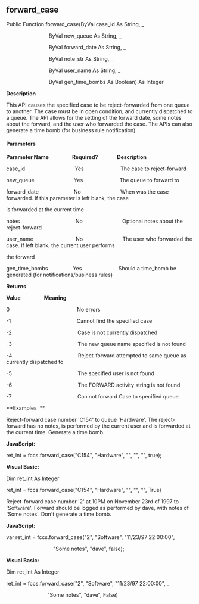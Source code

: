 forward_case
------------

Public Function forward_case(ByVal case_id As String, _

                             ByVal new_queue As String, _

                             ByVal forward_date As String, _

                             ByVal note_str As String, _

                             ByVal user_name As String, _

                             ByVal gen_time_bombs As Boolean) As Integer

**Description**

This API causes the specified case to be reject-forwarded from one queue to another. The case must be in open condition, and currently dispatched to a queue. The API allows for the setting of the forward date, some notes about the forward, and the user who forwarded the case. The APIs can also generate a time bomb (for business rule notification).

#### Parameters
**Parameter Name**                **Required?**             **Description**

case_id                                  Yes                         The case to reject-forward

new_queue                           Yes                         The queue to forward to

forward_date                        No                           When was the case forwarded. If this parameter is left blank, the case

is forwarded at the current time

notes                                      No                           Optional notes about the reject-forward

user_name                             No                           The user who forwarded the case. If left blank, the current user performs

the forward

gen_time_bombs                 Yes                         Should a time_bomb be generated (for notifications/business rules)

**Returns**

**Value**                **Meaning**

0                                              No errors

-1                                             Cannot find the specified case

-2                                             Case is not currently dispatched

-3                                             The new queue name specified is not found

-4                                             Reject-forward attempted to same queue as currently dispatched to

-5                                             The specified user is not found

-6                                             The FORWARD activity string is not found

-7                                             Can not forward Case to specified queue

**Examples  **

 Reject-forward case number 'C154' to queue 'Hardware'. The reject-forward has no notes, is performed by the current user and is forwarded at the current time. Generate a time bomb.

**JavaScript:**

ret_int = fccs.forward_case("C154", "Hardware", "", "", "", true);

**Visual Basic:**

Dim ret_int As Integer

ret_int = fccs.forward_case("C154", "Hardware", "", "", "", True)

 Reject-forward case number '2' at 10PM on November 23rd of 1997 to 'Software'. Forward should be logged as performed by dave, with notes of 'Some notes'. Don't generate a time bomb.

**JavaScript:**

var ret_int = fccs.forward_case("2", "Software", "11/23/97 22:00:00",

                                "Some notes", "dave", false);

**Visual Basic:**

Dim ret_int As Integer

ret_int = fccs.forward_case("2", "Software", "11/23/97 22:00:00", _

                            "Some notes", "dave", False)